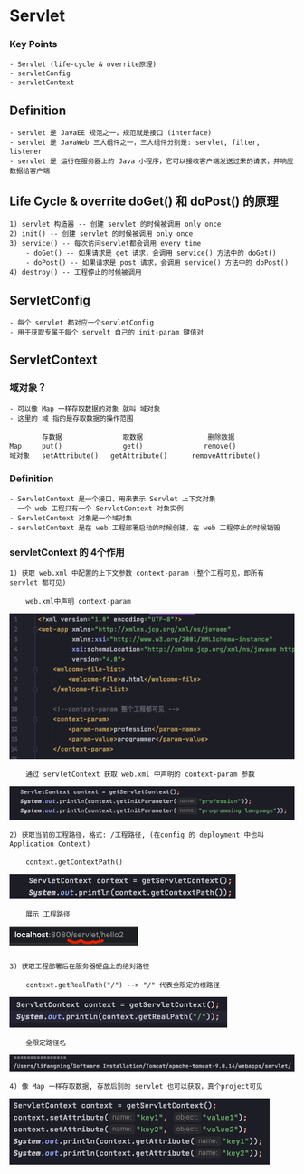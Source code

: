 # Servlet

### Key Points
    - Servlet (life-cycle & overrite原理)
    - servletConfig
    - servletContext



## Definition
    - servlet 是 JavaEE 规范之一，规范就是接口 (interface)
    - servlet 是 JavaWeb 三大组件之一，三大组件分别是: servlet, filter, listener
    - servlet 是 运行在服务器上的 Java 小程序，它可以接收客户端发送过来的请求，并响应数据给客户端
    


## Life Cycle & overrite doGet() 和 doPost() 的原理
    1) servlet 构造器 -- 创建 servlet 的时候被调用 only once
    2) init() -- 创建 servlet 的时候被调用 only once
    3) service() -- 每次访问servlet都会调用 every time
        - doGet() -- 如果请求是 get 请求，会调用 service() 方法中的 doGet()
        - doPost() -- 如果请求是 post 请求，会调用 service() 方法中的 doPost()
    4) destroy() -- 工程停止的时候被调用 



## ServletConfig
    - 每个 servlet 都对应一个servletConfig
    - 用于获取专属于每个 servelt 自己的 init-param 键值对




## ServletContext

### 域对象？
    - 可以像 Map 一样存取数据的对象 就叫 域对象
    - 这里的 域 指的是存取数据的操作范围
    
            存数据               取数据                删除数据
    Map     put()               get()               remove()
    域对象   setAttribute()   getAttribute()      removeAttribute()

### Definition
    - ServletContext 是一个接口，用来表示 Servlet 上下文对象
    - 一个 web 工程只有一个 ServletContext 对象实例
    - ServletContext 对象是一个域对象
    - servletContext 是在 web 工程部署启动的时候创建，在 web 工程停止的时候销毁



### servletContext 的 4个作用
    1) 获取 web.xml 中配置的上下文参数 context-param (整个工程可见，即所有 servlet 都可见)
    
        web.xml中声明 context-param
![context-param](imagePool/context-param.png)
        
        通过 servletContext 获取 web.xml 中声明的 context-param 参数
![servletContextGetParam](imagePool/servletContextGetParam.png)
        
        
    2) 获取当前的工程路径，格式: /工程路径, (在config 的 deployment 中也叫 Application Context)
    
        context.getContextPath()
![getContextPath](imagePool/getContextPath.png)      
        
        展示 工程路径
![projectPath](imagePool/projectPath.png)    



    3) 获取工程部署后在服务器硬盘上的绝对路径
    
        context.getRealPath("/") --> "/" 代表全限定的根路径
![getRealPath](imagePool/getRealPath.png)    

        全限定路径名
![deploymentPath](imagePool/deploymentPath.png)    


    4) 像 Map 一样存取数据, 存放后别的 servlet 也可以获取，真个project可见
![servletContextSetGetAttribute](imagePool/servletContextSetGetAttribute.png)    





